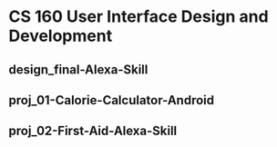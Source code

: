 # CS 160 User Interface Design and Development
## design_final-Alexa-Skill

## proj_01-Calorie-Calculator-Android

## proj_02-First-Aid-Alexa-Skill
